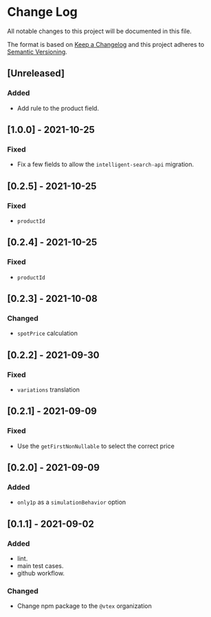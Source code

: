 
# Change Log
All notable changes to this project will be documented in this file.
 
The format is based on [Keep a Changelog](http://keepachangelog.com/)
and this project adheres to [Semantic Versioning](http://semver.org/).
 
## [Unreleased]

### Added
- Add rule to the product field.

## [1.0.0] - 2021-10-25
### Fixed
- Fix a few fields to allow the `intelligent-search-api` migration.

## [0.2.5] - 2021-10-25
### Fixed
- `productId`

## [0.2.4] - 2021-10-25
### Fixed
- `productId`

## [0.2.3] - 2021-10-08
### Changed
- `spotPrice` calculation

## [0.2.2] - 2021-09-30
### Fixed
- `variations` translation

## [0.2.1] - 2021-09-09
### Fixed
- Use the `getFirstNonNullable` to select the correct price

 ## [0.2.0] - 2021-09-09
### Added
-  `only1p` as a `simulationBehavior` option
 
 ## [0.1.1] - 2021-09-02
### Added
- lint.
- main test cases.
- github workflow.

### Changed
- Change npm package to the `@vtex` organization

